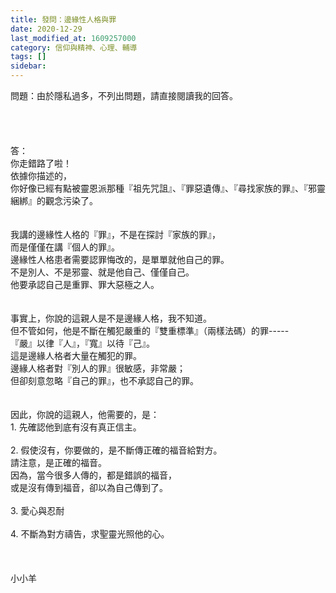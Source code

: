 ```yaml
---
title: 發問：邊緣性人格與罪
date: 2020-12-29
last_modified_at: 1609257000
category: 信仰與精神、心理、輔導
tags: []
sidebar: 
---
```


<div>問題：由於隱私過多，不列出問題，請直接閱讀我的回答。</div>
<div> </div>
<div> </div>
<div> </div>
<div> </div>
<div>答：</div>
<div>你走錯路了啦！</div>
<div>依據你描述的，</div>
<div>你好像已經有點被靈恩派那種『祖先咒詛』、『罪惡遺傳』、『尋找家族的罪』、『邪靈綑綁』的觀念污染了。</div>
<div> </div>
<div> </div>
<div>我講的邊緣性人格的『罪』，不是在探討『家族的罪』，</div>
<div>而是僅僅在講『個人的罪』。</div>
<div>邊緣性人格患者需要認罪悔改的，是單單就他自己的罪。</div>
<div>不是別人、不是邪靈、就是他自己、僅僅自己。</div>
<div>他要承認自己是重罪、罪大惡極之人。</div>
<div> </div>
<div> </div>
<div>事實上，你說的這親人是不是邊緣人格，我不知道。</div>
<div>但不管如何，他是不斷在觸犯嚴重的『雙重標準』（兩樣法碼）的罪-----</div>
<div>『嚴』以律『人』，『寬』以待『己』。</div>
<div>這是邊緣人格者大量在觸犯的罪。</div>
<div>邊緣人格者對『別人的罪』很敏感，非常嚴；</div>
<div>但卻刻意忽略『自己的罪』，也不承認自己的罪。</div>
<div> </div>
<div> </div>
<div>因此，你說的這親人，他需要的，是：</div>
<div>1.<span style="white-space:pre"> </span>先確認他到底有沒有真正信主。</div>
<div> </div>
<div>2.<span style="white-space:pre"> </span>假使沒有，你要做的，是不斷傳正確的福音給對方。</div>
<div>請注意，是正確的福音。</div>
<div>因為，當今很多人傳的，都是錯誤的福音，</div>
<div>或是沒有傳到福音，卻以為自己傳到了。</div>
<div> </div>
<div>3.<span style="white-space:pre"> </span>愛心與忍耐</div>
<div> </div>
<div>4. 不斷為對方禱告，求聖靈光照他的心。</div>
<div> </div>
<div> </div>
<div> </div>
<div>小小羊</div>
